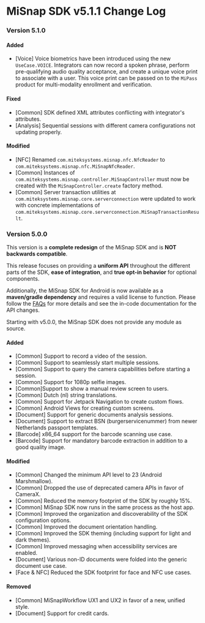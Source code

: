 # MiSnap SDK v5.1.1 Change Log

### **Version 5.1.0**
#### **Added**
* [Voice] Voice biometrics have been introduced using the new `UseCase.VOICE`.  Integrators can now record a spoken phrase, perform pre-qualifying audio quality acceptance, and create a unique voice print to associate with a user. This voice print can be passed on to the `MiPass` product for multi-modality enrollment and verification.

#### **Fixed**
* [Common] SDK defined XML attributes conflicting with integrator's attributes.
* [Analysis] Sequential sessions with different camera configurations not updating properly.

#### **Modified**
* [NFC] Renamed `com.miteksystems.misnap.nfc.NfcReader` to `com.miteksystems.misnap.nfc.MiSnapNfcReader`.
* [Common] Instances of `com.miteksystems.misnap.controller.MiSnapController` must now be created with the `MiSnapController.create` factory method.
* [Common] Server transaction utilities at `com.miteksystems.misnap.core.serverconnection` were updated to work with concrete implementations of `com.miteksystems.misnap.core.serverconnection.MiSnapTransactionResult`.

### **Version 5.0.0**

This version is a **complete redesign** of the MiSnap SDK and is **NOT backwards compatible**.

This release focuses on providing a **uniform API** throughout the different parts of the SDK, **ease of integration**, and **true opt-in behavior** for optional components. 

Additionally, the MiSnap SDK for Android is now available as a **maven/gradle dependency** and requires a valid license to function. Please follow the [FAQs](../README.md#frequently-asked-questions-faqs) for more details and see the in-code documentation for the API changes.

Starting with v5.0.0, the MiSnap SDK does not provide any module as source.

#### **Added**
* [Common] Support to record a video of the session.
* [Common] Support to seamlessly start multiple sessions.
* [Common] Support to query the camera capabilities before starting a session.
* [Common] Support for 1080p selfie images.
* [Common]Support to show a manual review screen to users.
* [Common] Dutch (nl) string translations.
* [Common] Support for Jetpack Navigation to create custom flows.
* [Common] Android Views for creating custom screens.
* [Document] Support for generic documents analysis sessions.
* [Document] Support to extract BSN (burgerservicenummer) from newer Netherlands passport templates.
* [Barcode] x86_64 support for the barcode scanning use case.
* [Barcode] Support for mandatory barcode extraction in addition to a good quality image.

#### **Modified**
* [Common] Changed the minimum API level to 23 (Android Marshmallow).
* [Common] Dropped the use of deprecated camera APIs in favor of CameraX.
* [Common] Reduced the memory footprint of the SDK by roughly 15%.
* [Common] MiSnap SDK now runs in the same process as the host app.
* [Common] Improved the organization and discoverability of the SDK configuration options.
* [Common] Improved the document orientation handling.
* [Common] Improved the SDK theming (including support for light and dark themes).
* [Common] Improved messaging when accessibility services are enabled.
* [Document] Various non-ID documents were folded into the generic document use case.
* [Face & NFC] Reduced the SDK footprint for face and NFC use cases.

#### **Removed**
* [Common] MiSnapWorkflow UX1 and UX2 in favor of a new, unified style.
* [Document] Support for credit cards.